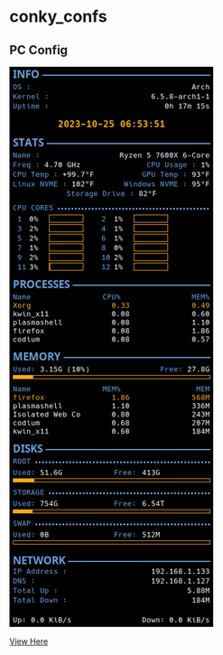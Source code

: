# conky_confs

## PC Config

![pc_config](https://github.com/mikemjm/conky_confs/blob/main/conky_pc.png)

[View Here](https://github.com/mikemjm/conky_confs/blob/main/conky_pc.conf)

